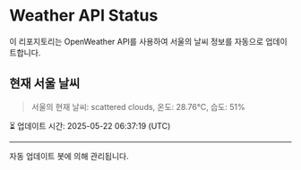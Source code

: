 
# Weather API Status

이 리포지토리는 OpenWeather API를 사용하여 서울의 날씨 정보를 자동으로 업데이트합니다.

## 현재 서울 날씨
> 서울의 현재 날씨: scattered clouds, 온도: 28.76°C, 습도: 51%

⏳ 업데이트 시간: 2025-05-22 06:37:19 (UTC)

---
자동 업데이트 봇에 의해 관리됩니다.
